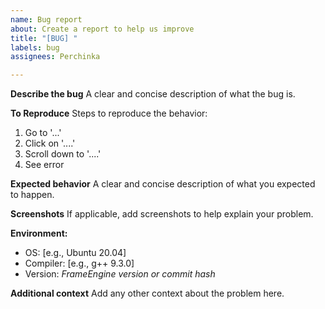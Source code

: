 ```yaml
---
name: Bug report
about: Create a report to help us improve
title: "[BUG] "
labels: bug
assignees: Perchinka

---
```


**Describe the bug**
A clear and concise description of what the bug is.

**To Reproduce**
Steps to reproduce the behavior:
1. Go to '...'
2. Click on '....'
3. Scroll down to '....'
4. See error

**Expected behavior**
A clear and concise description of what you expected to happen.

**Screenshots**
If applicable, add screenshots to help explain your problem.

**Environment:**
- OS:  [e.g., Ubuntu 20.04]
- Compiler: [e.g., g++ 9.3.0]
- Version: *FrameEngine version or commit hash*


**Additional context**
Add any other context about the problem here.
